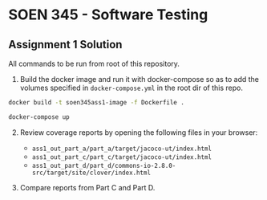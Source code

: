 # SOEN 345 - Software Testing

## Assignment 1 Solution

All commands to be run from root of this repository.

1. Build the docker image and run it with docker-compose so as to add the volumes specified in `docker-compose.yml` in the root dir of this repo.

``` bash
docker build -t soen345ass1-image -f Dockerfile .

docker-compose up
```

2. Review coverage reports by opening the following files in your browser:

   - `ass1_out_part_a/part_a/target/jacoco-ut/index.html`
   - `ass1_out_part_c/part_c/target/jacoco-ut/index.html`
   - `ass1_out_part_d/part_d/commons-io-2.8.0-src/target/site/clover/index.html`

3. Compare reports from Part C and Part D.